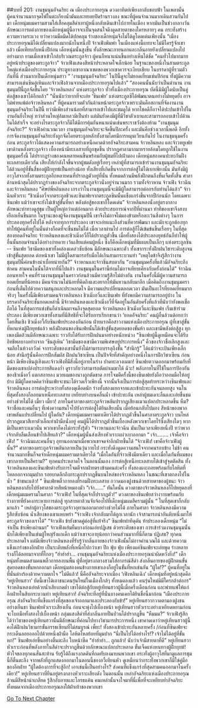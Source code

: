 ##บทที่ 201: งานชุมนุมอัจฉริยะ
ณ เมืองประกายอรุณ ดวงอาทิตย์เพียงลาลับขอบฟ้า ในเพลานั้นผู้คนจำนวนมากจุดไฟในตะเกียงน้ำมันและทยอยปิดร้านรวงลง ขณะที่ผู้คนจำนวนมากเดินสวนกันไปมา เด็กหนุ่มผมครามสวมใส่เสื้อคลุมสีดำเทาผู้หนึ่งกลับเดินเข้าไปภายในเมือง
หากมันเป็นช่วงกลางวัน ลักษณะการแต่งกายของเด็กหนุ่มผู้นี้อาจจะเป็นจุดสนใจดึงดูดสายตาของใครหลายๆ คน กระทั่งสร้างความหวาดระแวง
ทว่าความมืดมิดได้ปกคลุม ร่างของเด็กหนุ่มจึงไม่ได้ดูโดดเด่นเพียงนั้น
“เมืองประกายอรุณมิได้เปลี่ยนแปลงมากนักในหนึ่งปี
จ้าวเฟิงพึมพำ
ในเมืองแห่งนี้แทบจะไม่มีใครรู้จักเขาแล้ว
เมื่อเทียบกับหนึ่งปีก่อน เด็กหนุ่มนั้นสูงขึ้น ทั้งลักษณะภายนอกและกลิ่นอายยังเปลี่ยนแปลงไปอย่างมาก
ยามเมื่อเขาเข้าใกล้บริเวณตระกูลจ้าว ผู้คนก็หนาแน่นขึ้นอย่างเห็นได้ชัด
“คนทั่วไปมากมายอยู่หน้าประตูของตระกูลจ้าว”
จ้าวเฟิงแสดงสีหน้าประหลาดใจเล็กน้อย
ในฐานะของหนึ่งในสามตระกูลใหญ่แห่งเมืองประกายอรุณ ประตูทางเขาอาณาเขตของพวกเขาควรจะเงียบเชียบ
ในบรรดาผู้ที่รวมตัวกันที่นี่ ส่วนมากเป็นเด็กหนุ่มสาว
“ ‘งานชุมนุมอัจฉริยะ’ ในปีนี้ดูจะไม่ยอดเยี่ยมเช่นปีก่อน ทั้งผู้มีความสามารถเช่นซินอู๋เหินและจ้าวเฟิงล้วนจากเมืองประกายอรุณไปแล้ว”
“สองคนนั้นนับว่าเป็นตำนาน งานชุมนุมปีนี้ถูกจัดขึ้นโดย ‘จ้าวหลินหลง’ แห่งตระกูลจ้าว ทั่วทั้งเมืองประกายอรุณ บัดนี้มิมีผู้ใดนับเป็นคู่ต่อสู้ของเขาได้อีกแล้ว”
“นั่นนับว่ายากที่จะเอ่ย ‘ซินเฟย’ แห่งตระกูลซิได้พัฒนาตนอย่างไม่หยุดยั้ง อาจไม่พ่ายแพ้ต่อจ้าวหลินหลง”
ที่ผู้คนมารวมตัวกันด้านหน้าตระกูลจ้าวเพราะมันคือสถานที่จัดงานงานชุมนุมอัจฉริยะในปีนี้ ทว่ามีเพียงส่วนน้อยที่สามารถเข้าไปและชมดูได้ หากโชคดีก็อาจได้ปะปนเข้าไปในงานอันยิ่งใหญ่ ทว่าส่วนใหญ่ล้มเหลวมิเป็นท่า
แต่มันยังคงมีผู้ที่มีวิชาตัวเบาและสามารถลอบเข้าไปด้านในได้สำเร็จ จะอย่างไรตระกูลจ้าวก็มิได้มีการคุ้มกันหนาแน่นเช่นพระราชวังต้องห้าม
“งานชุมนุมอัจฉริยะ?”
จ้าวเฟิงคำนวณเวลา งานชุมนุมอัจฉริยะจะจัดขึ้นปีละครั้ง และมันคือช่วงเวลานี้พอดี
อีกทั้งการจัดงานชุมนุมอัจฉริยะยังถูกจัดโดยตระกูลหลักทั้งสามโดยมีการหมุนเวียนกันไป
ในงานชุมนุมครั้งก่อน ตระกูลจ้าวได้แสดงความสามารถอย่างเหนือคาดด้วยอัจฉริยะสามคน จ้าวหลินหลง และจ้าวหยูเฟย เขาด้านหลังตระกูลจ้าว เบื้องหน้ามีทะเลสาบที่ถูกขุดขึ้น ปรากฏศาลามากมายรายล้อมโดยถูกใช้ในงานชุมนุมครั้งนี้ ได้ปรากฏร่างของคนหลายคนขึ้นพร้อมกับผู้ชมที่ไปเฝ้ามอง เด็กหนุ่มสองคนปะทะกันฝั่งทะเลสาบเดียวกัน เสียงให้กำลังใจขึ้นจากผู้ชมดังอยู่เรื่อยๆ เหล่าผู้ที่สามารถเข้าร่วมงานชุมนุมอัจฉริยะได้ล้วนอยู่ที่ขั้นสี่ของผู้ฝึกยุทธ์เป็นอย่างน้อย ทั้งเสียงที่เกิดขึ้นจากการต่อสู้ไม่ได้เบาเพียงนั้น
มันยังมีผู้อาวุโสจากทั้งสามตระกูลอีกหลายคนที่ปรากฏตัวอยู่ที่นั่น ทั้งหมดล้วนมีพลังฝึกตนถึงขั้นเจ็ดทั้งสิ้น
ศาลาด้านหน้าสุดได้ปรากฏร่างของอัจฉริยะจากตระกูลจ้าวนั่งอยู่จำนวนมาก รวมทั้งจ้าวหาน จ้าวเฟิง จ้าวฉิน และจ้าวหลินหลง
“ศิษย์พี่หลินหลง เกรงว่าในงานชุมนุมนี้จะมิมีผู้ใดสามารถต่อกรกับท่านได้แล้ว”
จ้าวฉินหัวเราะ
“ชิวเมิ่งอวี๋จากตระกูลชิวและซินเฟยจากตระกูลซินนั้นแข็งแกร่งขึ้นจากปีก่อนนัก โดยเฉพาะซินเฟย แม้ว่าเขาจะยังไม่เข้าสู่ขั้นที่หก พลังต่อสู้ของเขาก็โดดเด่น”
จ้าวหลินหลงนั่งอยู่ตรงกลาง ลักษณะท่าทางดูสุขุม เป็นผู้ใหญ่กว่าแต่ก่อนมาก
ด้วยประสบการณ์จากปีที่ผ่านมา ท่าทีของเขาจึงสงบเยือกเย็นขึ้นมาก
ในฐานะของผู้จัดงานชุมนุมปีนี้ เขาจึงไม่อาจไม่มองข้ามหรือละเว้นสิ่งต่างๆ ในการประลองทุกครั้งไปได้
หลังจากทุกการประลอง เขาจะเอ่ยแนะถึงส่วนที่ควรพัฒนา และมักจะถูกต้องทุก ทำให้ผู้คนที่อยู่ในนั้นต่างก็อดที่จะชื่นชมไม่ได้
เมื่อเวลาผ่านไป การต่อสู้ก็ได้เข้มข้นขึ้นเรื่อยๆ
ในที่สุด สองยอดอัจฉริยะ จ้าวหลินหลงและชิวเมิ่งอวี๋ก็ได้ปรากฏตัวขึ้น
เมื่อทั้งสองได้ประลองยุทธ์กันก็ทำให้ผู้อื่นนั้นยอมจำนนได้อย่างง่ายดาย
เว้นเสียแต่คนผู้หนึ่ง ซึ่งก็คือเด็กหนุ่มที่มีแผลเป็นเล็กๆ แห่งตระกูลซิน -- ซินเฟย
วิชามีดของเขาทั้งคล่องแคล่วซับซ้อน มีลักษณะเฉพาะตัว ทั้งเขากระทั่งฝึกฝนวิชาระดับสูงจนเข้าสู่ขั้นสุดยอด
ต่อหน้าเขา ไม่มีผู้ใดสามารถรับมือได้เกินสามกระบวนท่า
“เหตุใดข้าจึงรู้สึกว่างานชุมนุมปีนี้ค่อนข้างน่าเบื่อหน่ายกัน?”
จ้าวหานและจ้าวชิ่นสบตากัน
“งานชุมนุมครั้งที่แล้วมีอัจฉริยะถึงห้าคน สามคนในนั้นได้จากที่นี่ไปแล้ว งานชุมนุมในครานี้ย่อมไม่อาจเทียบเคียงกับครั้งก่อนได้” จ้าวฉินถอนหายใจ คนที่ร่วมงานชุมนุมในคราวก่อนล้วนมีความรู้สึกไม่ต่างกัน งานในครั้งนี้มีผู้ความสามารถยอดเยี่ยมที่น้อยลง มีคนจำนวนไม่น้อยที่คิดถึงและอยากให้มันหวนกลับมาอีก
เมื่อคิดถึงงานชุมนุมคราก่อนที่เต็มไปด้วยความสนุกและประหลาดใจ มีความแปรเปลี่ยนตลอดเวลา มันเป็นอะไรที่ยอดเยี่ยมมากจริงๆ
ในครั้งนี้มีเพียงสามคนจ้าวหลินหลง ชิวเมิ่งอวี๋และซินเฟย ที่ยังพอมีความสามารถอยู่บ้าง
ในบรรดาอัจฉริยะชั้นยอดเหล่านี้ มีจ้าวหลินหลงและชิวเมิ่งอวี๋ที่จัดอยู่ในอันดับครั้งที่แล้วที่นับว่ายังพอเชื่อถือได้ ในที่สุดการแข่งขันก็ดำเนินมาจนถึงจุดสุดยอด จ้าวหลินหลง ชิวเมิ่งอวี๋และซินเฟย เริ่มเข้าร่วมประลอง
มีเพียงพวกเขาทั้งสามที่มีสิทธิที่จะได้รับการเรียกขานว่า ‘ยอดอัจฉริยะ’ คนผู้อื่นล้วนด้อยกว่าโดยสิ้นเชิง
ชิวเมิ่งอวี้กับซินเฟ่ยประลองกันก่อน
ฝ่ายแรกคือสาวงามแห่งเมืองประกายอรุณ ผู้ที่เขาสู่ขั้นที่หกแห่งผู้ฝึกยุทธ์แล้ว
พลังฝึกตนของซินเฟ่ยนั้นได้เข้าสู่ขั้นสุดยอดของขั้นห้า และเขามีพลังต่อสู้สูง ทุกเพลงมีดล้วนมีลักษณะเฉพาะ ราวกับได้รับการฝึกฝนมาอย่างหนักหน่วง
“ซินเฟยผู้นี้ดูเหมือนจะได้รับอิทธิพลบางอย่างจาก ‘ซินอู๋เหิน’ วิชามีดของเขามีความพิเศษอยู่ประการหนึ่ง”
คิ้วของจ้าวชื่อเลิกสูงและจมลึกในห้วงภวังค์
จากระดับของเขานั้นยังไม่สามารถบรรลุถึงขั้น “สำนึกรู้” ได้แม้ว่าจะเป้นเพียงเล็กน้อย
สำนึกรู้นั้นคือการฝึกสัมผัส ฝึกฝนวิชาเซียน เป็นปัจจัยที่สำคัญอย่างหนึ่งในการฝึกวิชาเซียน
ก่อนหน้า มีเพียงซินอู๋เฮิงและจ้าวเฟิงที่มีสิ่งนี้อยู่ภายในร่าง
ปาดทะลวงเมฆา!
ซินเฟยตวาดออกมาพร้อมกับที่มีดของเขาเปล่งประกายสีแดงก่ำ ดูราวกับว่าสามารถตัดผ่าเมฆาได้
ฉัวะ!
พลังภายในที่ใช้ในการป้องกันของชิวเมิ่งอวี๋ แตกสลายลง มวยผมของนางถูกตัดขาด
การโจมตีครั้งนี้ของซินเฟยยังถือว่าออมมือให้อยู่บ้าง
มิมีผู้ใดคาดคิดว่าซินเฟ่ยจะชนะได้รวดเร็วเพียงนี้
จากนั้นจึงเป็นการต่อสู้สุดท้ายระหว่างซินเฟ่ยและจ้าวหลินหลง
การต่อสู้ระหว่างทั้งสองดุเดือดนัก ร่างทั้งสองแยกจากและเข้าปะทะกันจนลอยสูง
จนในที่สุดทั้งสองก็ลอยมาเหนือทะเลสาบ เหยียบย่างบนคลื่นน้ำ เข้าปะทะกัน
เหล่าผู้ชมเดาะลิ้นและเอ่ยชื่นชมอย่างช่วยไม่ได้
เมี้ยว เมี้ยว!
ภายในศาลาของตระกูลจ้าวพลันปรากฏเสียงแมวแปลกประหลาดขึ้น
หืม?
จ้าวชื่อและคนอื่นๆ ที่เพ่งความสนใจไปยังการต่อสู้ได้ยินเสียงนั้น เมื่อย้อนกลับไปมอง สีหน้าของพวกเขาพลันแปรเปลี่ยนไป ผู้ใดกัน?
เด็กหนุ่มผมครามตาเดียวได้ปรากฏตัวขึ้นในศาลาตระกูลจ้าว บนไหล่ปรากฏแมวสีเทาตัวเล็กเท่าฝ่ามือนั่งอยู่
คนผู้นี้ได้ปรากฏตัวขึ้นเบื้องหลังพวกเขาโดยไร้ซึ่งเสียงใดๆ
หากมิเป็นเพราะแมวนั่น พวกเขาก็คงไม่กระทั่งรู้ตัว
“จ้าวหานและจ้าวฉิน มันเป็นเวลาเพียงหนึ่งปี ทว่าพวกเจ้ากลับลืมเลือนข้าไปเสียแล้ว?”
เด็กหนุ่มผู้นั้นส่งเสียงหัวเราะแผ่วเบาออกมา
“ เจ้า........ เจ้าคือจ้าวเฟิง! ”
จ้าวฉินและคนอื่นๆ อุทานออกมาเมื่อพวกเขาจดจำอีกฝ่ายขึ้นได้
“จ้าวเฟิง! เขาคือจ้าวเฟิงผู้นั้น?”
ศาลาของตระกูลจ้าวพลันกลายเป็นวุ่นวายไป กระทั่งดึงดูดความสนใจจากคนรอบข้าง
ไม่ช้า คนจำนวนมากขึ้นก็จดจำเด็กหนุ่มผมครามตาเดียวได้
“เมื่อใดกันที่จ้าวเฟิงมีตาเดียว และเมื่อใดกันที่ผมของเขากลายเป็นสีคราม?”
ทุกคนประหลาดใจ
ในตอนนั้นเอง
การต่อสู้เหนือทะเลสาบได้เข้าสู่จุดตัดสิน ทั้งจ้าวหลินหลงและซินเฟ่ยต่างรับการโจมตีจากฝ่ายตรงข้ามคนล่ะครั้ง ทั้งสองผงะถอยพร้อมกับโลหิตที่ไหลออกจากมุมปาก
รอยบาดลึกถึงกระดูกปรากฏขึ้นบนไหล่ของจ้าวหลินหลง ในขณะที่เขาตกลงไปในน้ำ
“ ข้าชนะแล้ว! ”
ซินเฟ่ยพลิ้วกายลงที่รอมฝั่งทะเลสาบ กวาดมองฝูงชนด้วยสายตาของผู้ชนะ
จ้าวหลินหลงกลับไปยังศาลาด้วยสีหน้าหมองมัว
“เจ้า......”
ทันใดนั้น ดวงตาของจ้าวหลินหลงก็ไปหยุดลงที่เด็กหนุ่มผมครามในศาลา
“จ้าวเฟิง! ในที่สุดเจ้าก็ปรากฏตัว!”
ดวงตาของซินเฟ่ยสว่างวาบพร้อมกับร่างกายที่ยังคงกระหายการต่อสู้
ทุกสายตาล้วนจับจ้องไปที่เด็กหนุ่มผมสีครามผู้นั้น
“ ในที่สุดเขาก็กลับมาแล้ว ”
เหล่าผู้อาวุโสของตระกูลจ้าวอุทานออกมาอย่างช่วยไม่ได้
ภายในศาลา
จ้าวหลินหลงมีความรู้สึกซับซ้อน น้ำเสียงของเขาแหบพร่า “จ้าวเฟิง เจ้ากลับมาได้ถูกเวลานัก เจ้าสามารถนำอันดับหนึ่งมาให้ตระกูลจ้าวของเราได้”
“จ้าวเฟิง ข้ายังขาดคู่ต่อสู้ที่แท้จริง”
ซินเฟยท่าทีดุดัน ท้าประลองเด็กหนุ่ม
“ไม่จำเป็น ข้าเพียงผ่านมา”
จ้าวเฟิงแย้มยิ้มบางก่อนเอ่ยปฏิเสธ
ด้วยระดับของเขา การเข้าร่วมงานชุมนุมนั้นนับได้เพียงเป็นเช่นผู้ใหญ่รังแกเด็ก แม้ว่าเขาจะอายุน้อยกว่าคนส่วนมากที่นี่ก็ตาม
ปฏิเสธ?
ทุกคนประหลาดใจ แต่มีเพียงจ้าวหลินหลงที่รับรู้ว่ากลิ่นอายของจ้าวเฟิงนั้นไม่อาจคำนวณได้ และด้วยความแข็งแกร่งของอีกฝ่าย เป็นระดับพลังที่เหนือไปกว่าเขา
ปึก ฟุ่บ ฟุ่บ
เพียงแค่ซินเฟ่ยจะเอ่ยพูด ร่างหลายร่างก็ได้ลอยมาจากที่ไกลๆ
“ฮ่าฮ่าฮ่า... งานชุมนุมอัจฉริยะแห่งเมืองประกายอรุณน่าผิดหวังยิ่ง!” เด็กหนุ่มทั้งหมดสามคนพลิ้วกายลงบนพื้น ผู้ที่อยู่ตรงกลางสวมใส่อาภรณ์สีดำ ส่งกลิ่นอายของผู้ฝึกตนขั้นสุดยอดของขั้นหกออกมา เด็กหนุ่มสองคนข้างกายเขาเองก็อยู่ในขั้นที่หกเช่นกัน
“ผู้ใด!?”
ผู้คนที่อยู่ในที่นั่นต่างร้องด้วยความตกใจ
“ไม่ดีแล้ว! นี่คืออัจฉริยะจากเมือง ‘เฟิงหลินเฉิง’ เด็กหนุ่มที่อยู่หน้าสุดคือ ‘หยู่เทียนฮวา’ บัดนี้เขาได้เอาชนะคนรุ่นใหม่ในเมืองใกล้ๆ ทั้งหมดลงแล้ว คนรุ่นใหม่มิมีใครกล้าต่อกร”
จ้าวหลินหลงเอ่ยด้วยน้ำเสียงกดต่ำ
เขาได้ต่อสู้กับหยู่เทียนฮวาผู้นี้เมื่อครึ่งเดือนก่อน และพ่ายแพ้ให้แก่อีกฝ่ายในสิบกระบวนท่า
หยู่เทียนฮวา!
อัจฉริยะที่อยู่ที่นั่นบางคนเคยได้ยินชื่อนี้มาก่อน
“เมืองประกายอรุณ ส่งอัจฉริยะที่แข็งแกร่งที่สุดของเจ้าออกมาและประลองกับข้า!”
หยู่เทียนฮวากวาดตามองฝูงชนอย่างเย็นชา
ซินเฟยหัวเราะเสียงเย็น ก่อนจะพุ่งไปเบื้องหน้า
หยู่เทียนฮวาหัวเราะอย่างเหยียดหยามก่อนจะโบกมือทั้งสองไปเบื้องหน้า กลุ่มแสงสีดำที่ส่งกลิ่นอายปั่นป่วนได้ปรากฏขึ้น
“หืมมม?”
จ้าวเฟิงรู้สึกได้ว่าวิชาของหยู่เทียนฮวานั้นมีลักษณะที่ค่อนไปทางวิชามารประการหนึ่ง
เขาคาดเดาว่าหยู่เทียนฮวาผู้นี้คงได้ฝึกฝนวิชามารขั้นอรรธเซียนที่ไม่สมบูรณ์
เพี้ยะ!
ทั้งสองเข้าปะทะกันหลายครั้ง /ก่อนที่ซินเฟ่ยจะกระเด็นลอยออกไปด้วยหนึ่งฝ่ามือ โลหิตไหลย้อยที่มุมปาก
“นี่เป็นไปได้อย่างไร!? เจ้าไม่ได้อยู่ที่ขั้นหก!” ซินเฟ่ยเอ่ยขึ้นอย่างตื่นตะลึง ใบหน้าซีด
“ฮ่าฮ่าฮ่า... ถูกแล้ว! นับว่าเจ้ามีสายตาที่ดี”
หยู่เทียนฮวาหัวเราะก่อนที่พลังภายในสีดำจะปรากฏขึ้นด้วยลักษณะแปลกประหลาด
ขั้นเจ็ดแห่งหนทางผู้ฝึกยุทธ์!
หัวใจของทุกคนสั่นสะท้าน รับรู้ได้ถึงแรงกดดันที่กดทับลงมาบนพวกเขา กระทั่งผู้อาวุโสที่มาดูแลการชุมนี้ก็ตื่นตะลึง จากพลังที่ถูกแสดงออกมาในตอนนี้ของอวี้เทียนหัว ดูเหมือนว่ากระทั่งพวกเขาก็มิใช่คู่มือของอีกฝ่าย
“ผู้ใดต้องการที่จะสู้อีก! เอาเช่นนี้เป็นอย่างไร? ส่งคนที่แข็งแกร่งที่สุดสามคนออกมาในครั้งเดียว!”
หยู่เทียนฮวาที่ยืนอยู่ตรงกลางหัวเราะเสียงดัง
ในตอนนั้น เหล่าอัจฉริยะแห่งเมืองประกายอรุณล้วนมีสีหน้าน่าเกลียด รู้สึกอับอายและโกรธแค้น
คนเหล่านั้นจงใจมาที่นี่เพื่อที่จะเหยียบย่ำอัจฉริยะทั้งหมดจากเมืองประกายอรุณลงใต้ฝ่าเท้าของพวกเขา


[Go To Next Chapter]( ./18.md)